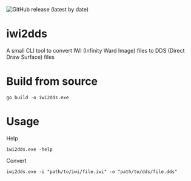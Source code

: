 ![GitHub release (latest by date)](https://img.shields.io/github/v/release/mauserzjeh/iwi2dds?style=flat-square)

# iwi2dds
A small CLI tool to convert IWI (Infinity Ward Image) files to DDS (Direct Draw Surface) files


# Build from source
```
go build -o iwi2dds.exe
```

# Usage

Help
```
iwi2dds.exe -help
```

Convert
```
iwi2dds.exe -i "path/to/iwi/file.iwi" -o "path/to/dds/file.dds"

